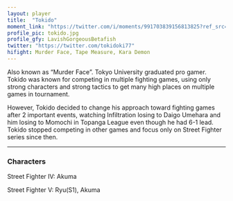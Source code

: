 ```yaml
---
layout: player
title:  "Tokido"
moment_link: "https://twitter.com/i/moments/991703839156813825?ref_src=twsrc%5Etfw"
profile_pic: tokido.jpg
profile_gfy: LavishGorgeousBetafish
twitter: "https://twitter.com/tokidoki77"
hifight: Murder Face, Tape Measure, Kara Demon
---
```


Also known as “Murder Face”. Tokyo University graduated pro gamer. Tokido was known for competing in multiple fighting games, using only strong characters and strong tactics to get many high places on multiple games in tournament. 

However, Tokido decided to change his approach toward fighting games after 2 important events, watching Infiltration losing to Daigo Umehara and him losing to Momochi in Topanga League even though he had 6-1 lead. Tokido stopped competing in other games and focus only on Street Fighter series since then.


<hr/>

<h3>Characters</h3>

Street Fighter IV: Akuma

Street Fighter V: Ryu(S1), Akuma